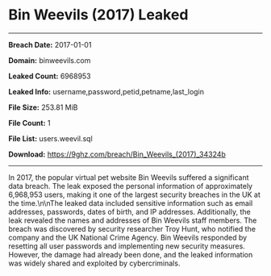 # Bin Weevils (2017) Leaked

------------
**Breach Date:** 2017-01-01

**Domain:** binweevils.com

**Leaked Count:** 6968953

**Leaked Info:** username,password,petid,petname,last_login

**File Size:** 253.81 MiB

**File Count:** 1

**File List:** users.weevil.sql

**Download:** https://9ghz.com/breach/Bin_Weevils_(2017)_34324b

------------
In 2017, the popular virtual pet website Bin Weevils suffered a significant data breach. The leak exposed the personal information of approximately 6,968,953 users, making it one of the largest security breaches in the UK at the time.\n\nThe leaked data included sensitive information such as email addresses, passwords, dates of birth, and IP addresses. Additionally, the leak revealed the names and addresses of Bin Weevils staff members. The breach was discovered by security researcher Troy Hunt, who notified the company and the UK National Crime Agency. Bin Weevils responded by resetting all user passwords and implementing new security measures. However, the damage had already been done, and the leaked information was widely shared and exploited by cybercriminals.
